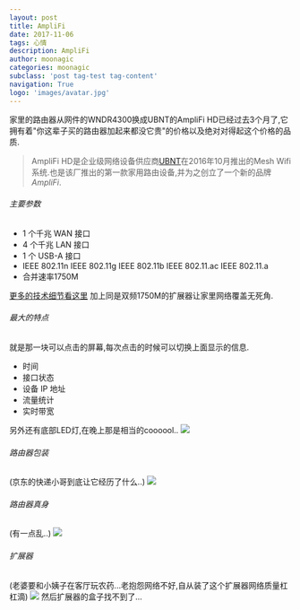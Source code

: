 ```yaml
---
layout: post
title: AmpliFi
date: 2017-11-06
tags: 心情
description: AmpliFi
author: moonagic
categories: moonagic
subclass: 'post tag-test tag-content'
navigation: True
logo: 'images/avatar.jpg'
---
```


家里的路由器从网件的WNDR4300换成UBNT的AmpliFi HD已经过去3个月了,它拥有着"你这辈子买的路由器加起来都没它贵"的价格以及绝对对得起这个价格的品质.

> AmpliFi HD是企业级网络设备供应商[UBNT](https://www.ubnt.com)在2016年10月推出的Mesh Wifi系统.也是该厂推出的第一款家用路由设备,并为之创立了一个新的品牌*AmpliFi*.

###### 主要参数
* 1 个千兆 WAN 接口
* 4 个千兆 LAN 接口
* 1 个 USB-A 接口
* IEEE 802.11n IEEE 802.11g IEEE 802.11b IEEE 802.11.ac IEEE 802.11.a
* 合并速率1750M

[更多的技术细节看这里](https://help.ubnt.com.cn/hc/zh-cn/categories/115000011782-AmpliFi)
加上同是双频1750M的扩展器让家里网络覆盖无死角.

###### 最大的特点
就是那一块可以点击的屏幕,每次点击的时候可以切换上面显示的信息.

* 时间
* 接口状态
* 设备 IP 地址
* 流量统计
* 实时带宽

另外还有底部LED灯,在晚上那是相当的coooool..
![](https://cdn.agic.io/images/2017/11/X9UCoZ29.jpeg)

###### 路由器包装
(京东的快递小哥到底让它经历了什么..)
![](https://cdn.agic.io/images/2017/11/IMG_2147.JPG)

###### 路由器真身
(有一点乱..)
![](https://cdn.agic.io/images/2017/11/IMG_2703-2.JPG)

###### 扩展器
(老婆要和小姨子在客厅玩农药...老抱怨网络不好,自从装了这个扩展器网络质量杠杠滴)
![](https://cdn.agic.io/images/2017/11/IMG_1615-1.JPG)
然后扩展器的盒子找不到了...